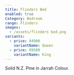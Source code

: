 ```yaml
---
title: Flinders Bed
enabled: true
Category: Bedroom
range: Flinders
images:
  - /assets/flinders bed.png
variants:
  - price: 84900
    variantName: Queen
  - price: 89500
    variantName: King
---
```

Solid N.Z. Pine in Jarrah Colour.